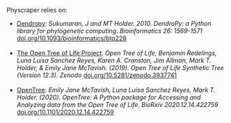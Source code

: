 Physcraper relies on:

- [Dendropy](https://dendropy.org/primer/index.html): *Sukumaran, J and MT Holder. 2010. DendroPy: a Python library for phylogenetic computing. Bioinformatics 26: 1569-1571* [doi.org/10.1093/bioinformatics/btq228]( https://doi.org/10.1093/bioinformatics/btq228)
<br/><br/>
- [The Open Tree of Life Project](https://tree.opentreeoflife.org/opentree/argus/opentree12.3@ott93302): *Open Tree of Life, Benjamin Redelings, Luna Luisa Sanchez Reyes, Karen A. Cranston, Jim Allman, Mark T. Holder, & Emily Jane McTavish. (2019). Open Tree of Life Synthetic Tree (Version 12.3). Zenodo* [doi.org/10.5281/zenodo.3937741](https://doi.org/10.5281/zenodo.3937741)
<br/><br/>
- [OpenTree](https://github.com/OpenTreeOfLife/python-opentree): *Emily Jane McTavish, Luna Luisa Sanchez Reyes, Mark T. Holder. (2020). OpenTree: A Python package for Accessing and Analyzing data from the Open Tree of Life. BioRxiv 2020.12.14.422759* [doi.org/10.1101/2020.12.14.422759](https://doi.org/10.1101/2020.12.14.422759)

